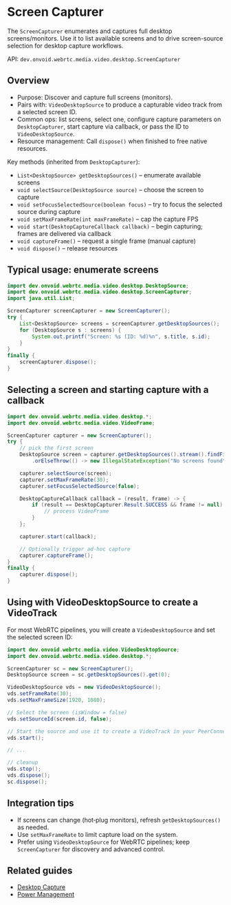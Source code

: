 # Screen Capturer

The `ScreenCapturer` enumerates and captures full desktop screens/monitors. Use it to list available screens and to drive screen-source selection for desktop capture workflows.

API: `dev.onvoid.webrtc.media.video.desktop.ScreenCapturer`

## Overview

- Purpose: Discover and capture full screens (monitors).
- Pairs with: `VideoDesktopSource` to produce a capturable video track from a selected screen ID.
- Common ops: list screens, select one, configure capture parameters on `DesktopCapturer`, start capture via callback, or pass the ID to `VideoDesktopSource`.
- Resource management: Call `dispose()` when finished to free native resources.

Key methods (inherited from `DesktopCapturer`):
- `List<DesktopSource> getDesktopSources()` – enumerate available screens
- `void selectSource(DesktopSource source)` – choose the screen to capture
- `void setFocusSelectedSource(boolean focus)` – try to focus the selected source during capture
- `void setMaxFrameRate(int maxFrameRate)` – cap the capture FPS
- `void start(DesktopCaptureCallback callback)` – begin capturing; frames are delivered via callback
- `void captureFrame()` – request a single frame (manual capture)
- `void dispose()` – release resources

## Typical usage: enumerate screens

```java
import dev.onvoid.webrtc.media.video.desktop.DesktopSource;
import dev.onvoid.webrtc.media.video.desktop.ScreenCapturer;
import java.util.List;

ScreenCapturer screenCapturer = new ScreenCapturer();
try {
    List<DesktopSource> screens = screenCapturer.getDesktopSources();
    for (DesktopSource s : screens) {
        System.out.printf("Screen: %s (ID: %d)%n", s.title, s.id);
    }
}
finally {
    screenCapturer.dispose();
}
```

## Selecting a screen and starting capture with a callback

```java
import dev.onvoid.webrtc.media.video.desktop.*;
import dev.onvoid.webrtc.media.video.VideoFrame;

ScreenCapturer capturer = new ScreenCapturer();
try {
    // pick the first screen
    DesktopSource screen = capturer.getDesktopSources().stream().findFirst()
        .orElseThrow(() -> new IllegalStateException("No screens found"));

    capturer.selectSource(screen);
    capturer.setMaxFrameRate(30);
    capturer.setFocusSelectedSource(false);

    DesktopCaptureCallback callback = (result, frame) -> {
        if (result == DesktopCapturer.Result.SUCCESS && frame != null) {
            // process VideoFrame
        }
    };

    capturer.start(callback);

    // Optionally trigger ad-hoc capture
    capturer.captureFrame();
}
finally {
    capturer.dispose();
}
```

## Using with VideoDesktopSource to create a VideoTrack

For most WebRTC pipelines, you will create a `VideoDesktopSource` and set the selected screen ID:

```java
import dev.onvoid.webrtc.media.video.VideoDesktopSource;
import dev.onvoid.webrtc.media.video.desktop.*;

ScreenCapturer sc = new ScreenCapturer();
DesktopSource screen = sc.getDesktopSources().get(0);

VideoDesktopSource vds = new VideoDesktopSource();
vds.setFrameRate(30);
vds.setMaxFrameSize(1920, 1080);

// Select the screen (isWindow = false)
vds.setSourceId(screen.id, false);

// Start the source and use it to create a VideoTrack in your PeerConnection
vds.start();

// ...

// cleanup
vds.stop();
vds.dispose();
sc.dispose();
```

## Integration tips

- If screens can change (hot‑plug monitors), refresh `getDesktopSources()` as needed.
- Use `setMaxFrameRate` to limit capture load on the system.
- Prefer using `VideoDesktopSource` for WebRTC pipelines; keep `ScreenCapturer` for discovery and advanced control.

## Related guides

- [Desktop Capture](guide/desktop_capture.md)
- [Power Management](guide/power_management.md)
